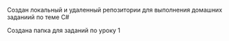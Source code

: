 Создан локальный и удаленный репозитории для выполнения домашних заданиий по теме C#

Создана папка для заданий по уроку 1
